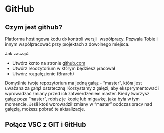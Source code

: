# GitHub
## Czym jest github?
Platforma hostingowa kodu do kontroli wersji i współpracy. Pozwala Tobie i innym współpracować przy projektach z dowolnego miejsca.

Jak zacząć:
- Utwórz konto na stronie [github.com](https://github.com/signup?ref_cta=Sign+up&ref_loc=header+logged+out&ref_page=%2F&source=header-home)
- Utwórz repozytorium w którym będziesz pracował
- Utwórz rozgałęzienie (Branch)

Domyślnie twoje repozytorium ma jedną gałąź - “master”, która jest uważana za gałąź ostateczną. Korzystamy z gałęzi, aby eksperymentować i wprowadzać zmiany przed ich zatwierdzeniem master.
Kiedy tworzysz gałąź poza “master”, robisz jej kopię lub migawkę, jaka była w tym 
momencie. Jeśli ktoś wprowadził zmiany w “master” podczas pracy nad gałęzią, 
możesz pobrać te aktualizacje.

## Połącz VSC z GIT i GitHub


